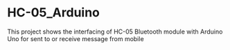 # HC-05_Arduino
This project shows the interfacing of HC-05 Bluetooth module with Arduino Uno for sent to or receive message from mobile
